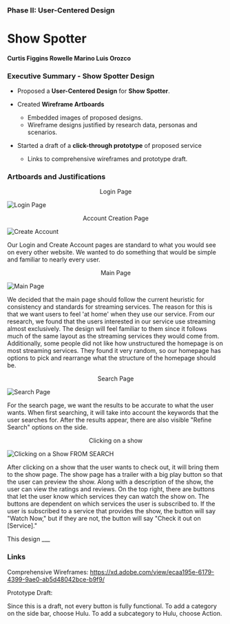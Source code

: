 ### Phase II: User-Centered Design

# Show Spotter

#### Curtis Figgins   Rowelle Marino   Luis Orozco


### Executive Summary - Show Spotter Design

   * Proposed a **User-Centered Design** for **Show Spotter**.
   
   * Created **Wireframe Artboards**
      * Embedded images of proposed designs.
      * Wireframe designs justified by research data, personas and scenarios.
    
   * Started a draft of a **click-through prototype** of proposed service
      * Links to comprehensive wireframes and prototype draft.
 

### Artboards and Justifications

<p align = "center">Login Page</p>

![Login Page](https://user-images.githubusercontent.com/60239910/115742878-f5fcfa00-a345-11eb-9f83-160c6b5ea9ed.png)

<p align = "center">Account Creation Page</p>

![Create Account](https://user-images.githubusercontent.com/60239910/115742893-f8f7ea80-a345-11eb-844c-52a5aaa65d17.png)

Our Login and Create Account pages are standard to what you would see on every other website. We wanted to do something that would be simple and familiar to nearly every user.

<p align = "center">Main Page</p>

![Main Page](https://user-images.githubusercontent.com/60239910/115742833-ea113800-a345-11eb-9147-36c6c3318355.png)

We decided that the main page should follow the current heuristic for consistency and standards for streaming services. The reason for this is that we want users to feel 'at home' when they use our service. From our research, we found that the users interested in our service use streaming almost exclusively. The design will feel familiar to them since it follows much of the same layout as the streaming services they would come from. Additionally, some people did not like how unstructured the homepage is on most streaming services. They found it very random, so our homepage has options to pick and rearrange what the structure of the homepage should be.

<p align = "center">Search Page</p>

![Search Page](https://user-images.githubusercontent.com/60239910/115742961-0a40f700-a346-11eb-8346-bdcdc74c4464.png)

For the search page, we want the results to be accurate to what the user wants. When first searching, it will take into account the keywords that the user searches for. After the results appear, there are also visible "Refine Search" options on the side. 

<p align = "center">Clicking on a show</p>

![Clicking on a Show  FROM SEARCH](https://user-images.githubusercontent.com/60239910/115742991-1036d800-a346-11eb-99f9-9b5a73c8bb77.png)

After clicking on a show that the user wants to check out, it will bring them to the show page. The show page has a trailer with a big play button so that the user can preview the show. Along with a description of the show, the user can view the ratings and reviews. On the top right, there are buttons that let the user know which services they can watch the show on. The buttons are dependent on which services the user is subscribed to. If the user is subscribed to a service that provides the show, the button will say "Watch Now," but if they are not, the button will say "Check it out on [Service]."

This design ___

### Links

Comprehensive Wireframes: https://xd.adobe.com/view/ecaa195e-6179-4399-9ae0-ab5d48042bce-b9f9/

Prototype Draft:

Since this is a draft, not every button is fully functional. To add a category on the side bar, choose Hulu. To add a subcategory to Hulu, choose Action.
